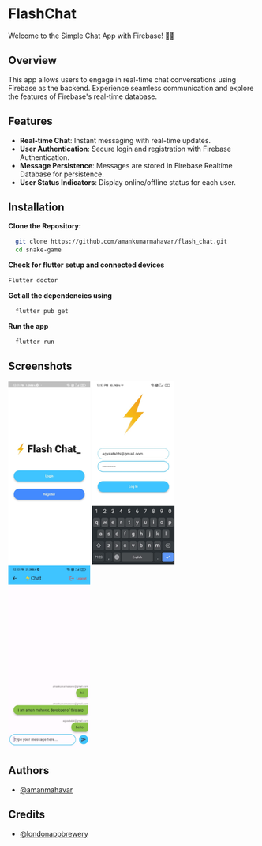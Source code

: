 # FlashChat

Welcome to the Simple Chat App with Firebase! 💬🔥

## Overview

This app allows users to engage in real-time chat conversations using Firebase as the backend. Experience seamless communication and explore the features of Firebase's real-time database.

## Features

- **Real-time Chat**: Instant messaging with real-time updates.
- **User Authentication**: Secure login and registration with Firebase Authentication.
- **Message Persistence**: Messages are stored in Firebase Realtime Database for persistence.
- **User Status Indicators**: Display online/offline status for each user.

## Installation

**Clone the Repository:**

```bash
  git clone https://github.com/amankumarmahavar/flash_chat.git
  cd snake-game
```
    
**Check for flutter setup and connected devices**
  ```bash
  Flutter doctor
```  

**Get all the dependencies using**
```bash
  flutter pub get
```

**Run the app**
```bash
  flutter run
```
## Screenshots
<img src="https://github.com/amankumarmahavar/flash_chat/blob/main/ss/flashchat1.jpg" width="33%"/> <img src="https://github.com/amankumarmahavar/flash_chat/blob/main/ss/flashchat2.jpg" width="33%"/>  <img src="https://github.com/amankumarmahavar/flash_chat/blob/main/ss/flashchat3.jpg" width="33%"/> 

## Authors

- [@amanmahavar](https://github.com/amankumarmahavar)


## Credits 

- [@londonappbrewery](https://github.com/londonappbreweryr)
